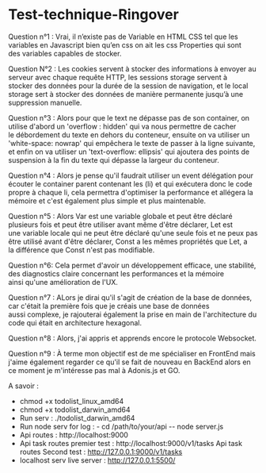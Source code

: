 # Test-technique-Ringover

  Question n°1 : Vrai, il n’existe pas de Variable en HTML CSS tel que les variables en Javascript bien qu’en css on ait les css Properties qui sont 
  des variables capables de stocker.
  
  Question N°2 : Les cookies servent à stocker des informations à envoyer au serveur avec chaque requête HTTP, les sessions storage servent à 
  stocker des données pour la durée de la session de navigation, et le local storage sert à stocker des données de manière permanente jusqu’à une 
  suppression manuelle.
  
  Question n°3 : Alors pour que le text ne dépasse pas de son container, on utilise d'abord un 'overflow : hidden' qui va nous permettre de cacher 
  le débordement du texte en dehors du conteneur, ensuite on va utiliser un 'white-space: nowrap' qui empêchera le texte de passer à la ligne suivante, 
  et enfin on va utiliser un 'text-overflow: ellipsis' qui ajoutera des points de suspension à la fin du texte qui dépasse la largeur du conteneur.

  Question n°4 :  Alors je pense qu'il faudrait utiliser un event délégation pour écouter le container 
  parent contenant les (li) et qui exécutera donc le code propre à chaque li, cela permettra d'optimiser la 
  performance et allégera la mémoire et c'est également plus simple et plus maintenable.

  Question n°5 : Alors Var est une variable globale et peut être déclaré plusieurs fois et peut être 
  utiliser avant même d'être déclarer, Let est une variable locale qui ne peut être déclaré qu'une seule 
  fois et ne peux pas être utilisé avant d'être déclarer, Const a les mêmes propriétés que Let, a 
  la différence que Const n'est pas modifiable.

  Question n°6: Cela permet d'avoir un développement efficace, une stabilité, des diagnostics claire concernant les performances et la mémoire 
  ainsi qu'une amélioration de l'UX.

  Question n°7 : ALors je dirai qu'il s'agit de création de la base de données, car c'était la première fois que je créais une base de données 
  aussi complexe, je rajouterai également la prise en main de l'architecture du code qui était en architecture hexagonal.

  Question n°8 : Alors, j'ai appris et apprends encore le protocole Websocket.

  Question n°9 : À terme mon objectif est de me spécialiser en FrontEnd mais j'aime également regarder ce qu'il se fait de nouveau en BackEnd alors en 
  ce moment je m'intéresse pas mal à Adonis.js et GO.

  
 A savoir : 
- chmod +x todolist_linux_amd64
- chmod +x todolist_darwin_amd64 
- Run serv : ./todolist_darwin_amd64
- Run node serv for log : - cd /path/to/your/api -- node server.js
- Api routes : http://localhost:9000 
- Api task routes premier test : http://localhost:9000/v1/tasks
Api task routes Second test : http://127.0.0.1:9000/v1/tasks
- localhost serv live server : http://127.0.0.1:5500/ 

